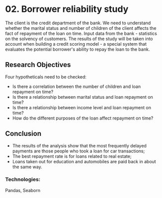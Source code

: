 # 02. Borrower reliability study
The client is the credit department of the bank. We need to understand whether the marital status and number of children of the client affects the fact of repayment of the loan on time. Input data from the bank - statistics on the solvency of customers. The results of the study will be taken into account when building a credit scoring model - a special system that evaluates the potential borrower's ability to repay the loan to the bank.

## Research Objectives

Four hypotheticals need to be checked:

- Is there a correlation between the number of children and loan repayment on time?
- Is there a relationship between marital status and loan repayment on time?
- Is there a relationship between income level and loan repayment on time?
- How do the different purposes of the loan affect repayment on time?

## Conclusion

- The results of the analysis show that the most frequently delayed payments are those people who took a loan for car transactions;
- The best repayment rate is for loans related to real estate;
- Loans taken out for education and automobiles are paid back in about the same way.

### Technologies:
Pandas, Seaborn

